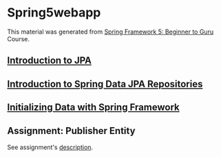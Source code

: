 # Spring5webapp

This material was generated from 
[Spring Framework 5: Beginner to Guru](http://www.udemy.com/course/spring-framework-5-beginner-to-guru) 
Course.

## [Introduction to JPA](docs/md/jpaintroduction.md)

## [Introduction to Spring Data JPA Repositories](docs/md/springdatajpa.md)

## [Initializing Data with Spring Framework](docs/md/initializingdata.md)

## Assignment: Publisher Entity

See assignment's [description](docs/ppts/AssignmentPublisherEntity.pdf).